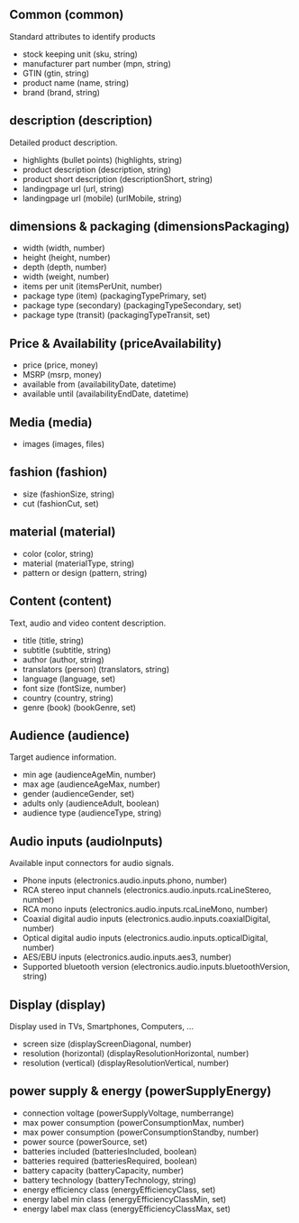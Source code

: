 ## Common (common)
Standard attributes to identify products

* stock keeping unit (sku, string)
* manufacturer part number (mpn, string)
* GTIN (gtin, string)
* product name (name, string)
* brand (brand, string)


## description (description)
Detailed product description.

* highlights (bullet points) (highlights, string)
* product description (description, string)
* product short description (descriptionShort, string)
* landingpage url (url, string)
* landingpage url (mobile) (urlMobile, string)


## dimensions & packaging (dimensionsPackaging)
* width (width, number)
* height (height, number)
* depth (depth, number)
* width (weight, number)
* items per unit (itemsPerUnit, number)
* package type (item) (packagingTypePrimary, set)
* package type (secondary) (packagingTypeSecondary, set)
* package type (transit) (packagingTypeTransit, set)


## Price & Availability (priceAvailability)
* price (price, money)
* MSRP (msrp, money)
* available from (availabilityDate, datetime)
* available until (availabilityEndDate, datetime)


## Media (media)
* images (images, files)


## fashion (fashion)
* size (fashionSize, string)
* cut (fashionCut, set)


## material (material)
* color (color, string)
* material (materialType, string)
* pattern or design (pattern, string)


## Content (content)
Text, audio and video content description.

* title (title, string)
* subtitle (subtitle, string)
* author (author, string)
* translators (person) (translators, string)
* language (language, set)
* font size (fontSize, number)
* country (country, string)
* genre (book) (bookGenre, set)


## Audience (audience)
Target audience information.

* min age (audienceAgeMin, number)
* max age (audienceAgeMax, number)
* gender (audienceGender, set)
* adults only (audienceAdult, boolean)
* audience type (audienceType, string)


## Audio inputs (audioInputs)
Available input connectors for audio signals.

* Phone inputs (electronics.audio.inputs.phono, number)
* RCA stereo input channels (electronics.audio.inputs.rcaLineStereo, number)
* RCA mono inputs (electronics.audio.inputs.rcaLineMono, number)
* Coaxial digital audio inputs (electronics.audio.inputs.coaxialDigital, number)
* Optical digital audio inputs (electronics.audio.inputs.opticalDigital, number)
* AES/EBU inputs (electronics.audio.inputs.aes3, number)
* Supported bluetooth version (electronics.audio.inputs.bluetoothVersion, string)


## Display (display)
Display used in TVs, Smartphones, Computers, ...

* screen size (displayScreenDiagonal, number)
* resolution (horizontal) (displayResolutionHorizontal, number)
* resolution (vertical) (displayResolutionVertical, number)


## power supply & energy (powerSupplyEnergy)
* connection voltage (powerSupplyVoltage, numberrange)
* max power consumption (powerConsumptionMax, number)
* max power consumption (powerConsumptionStandby, number)
* power source (powerSource, set)
* batteries included (batteriesIncluded, boolean)
* batteries required (batteriesRequired, boolean)
* battery capacity (batteryCapacity, number)
* battery technology (batteryTechnology, string)
* energy efficiency class (energyEfficiencyClass, set)
* energy label min class (energyEfficiencyClassMin, set)
* energy label max class (energyEfficiencyClassMax, set)

